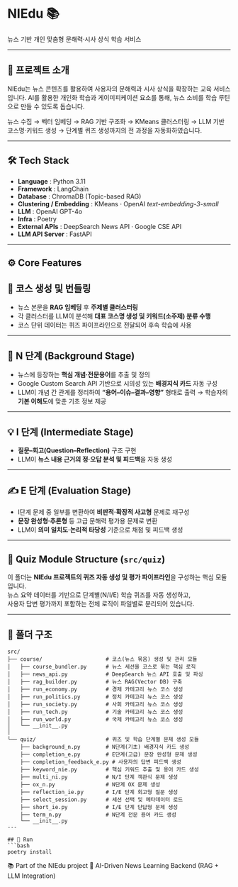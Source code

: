 # NIEdu 📚
뉴스 기반 개인 맞춤형 문해력·시사 상식 학습 서비스

---

## 📌 프로젝트 소개
NIEdu는 뉴스 콘텐츠를 활용하여 사용자의 문해력과 시사 상식을 확장하는 교육 서비스입니다.
AI를 활용한 개인화 학습과 게이미피케이션 요소를 통해, 뉴스 소비를 학습 루틴으로 만들 수 있도록 돕습니다. 

뉴스 수집 → 벡터 임베딩 → RAG 기반 구조화 → KMeans 클러스터링 →  LLM 기반 코스명·키워드 생성 → 단계별 퀴즈 생성까지의 전 과정을 자동화하였습니다.  

---

## 🛠 Tech Stack  
- **Language** : Python 3.11  
- **Framework** : LangChain 
- **Database** : ChromaDB (Topic-based RAG)  
- **Clustering / Embedding** : KMeans · OpenAI *text-embedding-3-small*  
- **LLM** : OpenAI GPT-4o  
- **Infra** : Poetry  
- **External APIs** : DeepSearch News API · Google CSE API  
- **LLM API Server** : FastAPI 

---

## ⚙️ Core Features  

## 🧩 코스 생성 및 번들링
- 뉴스 본문을 **RAG 임베딩** 후 **주제별 클러스터링**
- 각 클러스터를 LLM이 분석해 **대표 코스명 생성 및 키워드(소주제) 분류 수행**
- 코스 단위 데이터는 퀴즈 파이프라인으로 전달되어 후속 학습에 사용

---

## 🧠 N 단계 (Background Stage)
- 뉴스에 등장하는 **핵심 개념·전문용어**를 추출 및 정의
- Google Custom Search API 기반으로 시의성 있는 **배경지식 카드** 자동 구성
- LLM이 개념 간 관계를 정리하여 **“용어–이슈–결과–영향”** 형태로 출력
→ 학습자의 **기본 이해도**에 맞춘 기초 정보 제공

---

## 💡 I 단계 (Intermediate Stage)
- **질문–회고(Question–Reflection)** 구조 구현
- LLM이 **뉴스 내용 근거의 정·오답 분석 및 피드백**을 자동 생성

---

## ✍️ E 단계 (Evaluation Stage)
- I단계 문제 중 일부를 변환하여 **비판적·확장적 사고형** 문제로 재구성
- **문장 완성형·추론형** 등 고급 문해력 평가용 문제로 변환
- LLM이 **의미 일치도·논리적 타당성** 기준으로 채점 및 피드백 생성

---

## 📂 Quiz Module Structure (`src/quiz`)

이 폴더는 **NIEdu 프로젝트의 퀴즈 자동 생성 및 평가 파이프라인**을 구성하는 핵심 모듈입니다.  
뉴스 요약 데이터를 기반으로 단계별(N/I/E) 학습 퀴즈를 자동 생성하고,  
사용자 답변 평가까지 포함하는 전체 로직이 파일별로 분리되어 있습니다.

---

## 🧭 폴더 구조
```
src/
├── course/                    # 코스(뉴스 묶음) 생성 및 관리 모듈
│   ├── course_bundler.py      # 뉴스 세션을 코스로 묶는 핵심 로직
│   ├── news_api.py            # DeepSearch 뉴스 API 호출 및 파싱
│   ├── rag_builder.py         # 뉴스 RAG(Vector DB) 구축
│   ├── run_economy.py         # 경제 카테고리 뉴스 코스 생성
│   ├── run_politics.py        # 정치 카테고리 뉴스 코스 생성
│   ├── run_society.py         # 사회 카테고리 뉴스 코스 생성
│   ├── run_tech.py            # 기술 카테고리 뉴스 코스 생성
│   ├── run_world.py           # 국제 카테고리 뉴스 코스 생성
│   └── __init__.py
│
└── quiz/                      # 퀴즈 및 학습 단계별 문제 생성 모듈
    ├── background_n.py        # N단계(기초) 배경지식 카드 생성
    ├── completion_e.py        # E단계(고급) 문장 완성형 문제 생성
    ├── completion_feedback_e.py # 사용자의 답변 피드백 생성
    ├── keyword_nie.py         # 핵심 키워드 추출 및 용어 카드 생성
    ├── multi_ni.py            # N/I 단계 객관식 문제 생성
    ├── ox_n.py                # N단계 OX 문제 생성
    ├── reflection_ie.py       # I/E 단계 회고형 질문 생성
    ├── select_session.py      # 세션 선택 및 메타데이터 로드
    ├── short_ie.py            # I/E 단계 단답형 문제 생성
    ├── term_n.py              # N단계 전문 용어 카드 생성
    └── __init__.py
---

## 🚀 Run  
```bash
poetry install
```

📚 Part of the NIEdu project
🔗 AI-Driven News Learning Backend (RAG + LLM Integration)